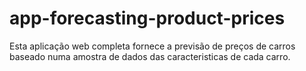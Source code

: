# app-forecasting-product-prices
Esta aplicação web completa fornece a previsão de preços de carros baseado numa amostra de dados das caracteristicas de cada carro.
